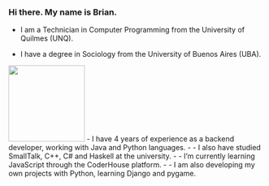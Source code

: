 ### Hi there. My name is Brian.
- I am a Technician in Computer Programming from the University of Quilmes (UNQ).
  
- I have a degree in Sociology from the University of Buenos Aires (UBA).
<img src="https://upload.wikimedia.org/wikipedia/commons/thumb/1/14/Logo_de_la_Universidad_de_Buenos_Aires.jpg/479px-Logo_de_la_Universidad_de_Buenos_Aires.jpg"         width="150" height="150">
- I have 4 years of experience as a backend developer, working with Java and Python languages.
- 
- I also have studied SmallTalk, C++, C# and Haskell at the university.
- 
- I’m currently learning JavaScript through the CoderHouse platform.
- 
- I am also developing my own projects with Python, learning Django and pygame.
 
<!--
👋 🌱
- 🔭 I’m currently working on ...
- 👯 I’m looking to collaborate on ...
- 🤔 I’m looking for help with ...
- 💬 Ask me about ...
- 📫 How to reach me: ...
- 😄 Pronouns: ...
- ⚡ Fun fact: ...
-->
